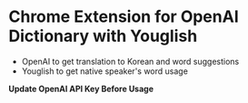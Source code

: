 # Chrome Extension for OpenAI Dictionary with Youglish 

- OpenAI to get translation to Korean and word suggestions
- Youglish to get native speaker's word usage

**Update OpenAI API Key Before Usage**